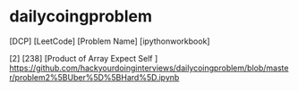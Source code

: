 # dailycoingproblem

[DCP] [LeetCode] [Problem Name] [ipythonworkbook] 

[2] [238] [Product of Array Expect Self ]
https://github.com/hackyourdoinginterviews/dailycoingproblem/blob/master/problem2%5BUber%5D%5BHard%5D.ipynb
